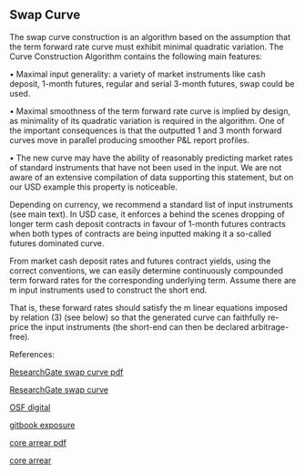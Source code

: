 ## Swap Curve 
   
The swap curve construction is an algorithm based on the assumption that the term forward rate curve must exhibit minimal quadratic variation. The Curve Construction Algorithm contains the following main features:
 
•	Maximal input generality: a variety of market instruments like cash deposit, 1-month futures, regular and serial 3-month futures, swap could be used. 

•	 Maximal smoothness of the term forward rate curve is implied by design, as minimality of its quadratic variation is required in the algorithm. One of the important consequences is that the outputted 1 and 3 month forward curves move in parallel producing smoother P&L report profiles.

•	The new curve may have the ability of reasonably predicting market rates of standard instruments that have not been used in the input. We are not aware of an extensive compilation of data supporting this statement, but on our USD example this property is noticeable. 

Depending on currency, we recommend a standard list of input instruments (see main text). In USD case, it enforces a behind the scenes dropping of longer term cash deposit contracts in favour of 1-month futures contracts when both types of contracts are being inputted making it a so-called futures dominated curve.

From market cash deposit rates and futures contract yields, using the correct conventions, we can easily determine continuously compounded term forward rates for the corresponding underlying term. Assume there are m input instruments used to construct the short end. 

That is, these forward rates should satisfy the m linear equations imposed by relation (3) (see below) so that the generated curve can faithfully re-price the input instruments (the short-end can then be declared arbitrage-free). 


References:

   
[ResearchGate swap curve pdf](https://www.researchgate.net/profile/Tim-Xiao/publication/369899213_Swap_Curve_Construction/links/6431d58b20f25554da1b4f17/Swap-Curve-Construction.pdf)
   
[ResearchGate swap curve](https://www.researchgate.net/publication/369899213_Swap_Curve_Construction)

[OSF digital](https://osf.io/qzmer/download)

[gitbook exposure](https://cmrm11.gitbook.io/collateralized-exposure/)

[core arrear pdf](https://core.ac.uk/download/534871194.pdf)

[core arrear](https://core.ac.uk/works/127931210)
   